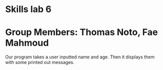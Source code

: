 # Skills lab 6
# Group Members: Thomas Noto, Fae Mahmoud
Our program takes a user inputted name and age. Then it displays them with some printed out messages.
